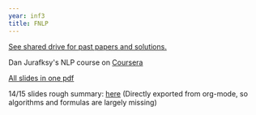 ```yaml
---
year: inf3
title: FNLP
---
```


<u>See shared drive for past papers and solutions.</u>

Dan Jurafksy's NLP course on [Coursera](https://class.coursera.org/nlp/)

[All slides in one pdf](https://drive.google.com/file/d/0B2AAOQQZ_8BxV1R0dVlJc3dFMkE/edit?usp=sharing)

14/15 slides rough summary: [here](https://drive.google.com/file/d/0B81_cQATQifeLTBhd2dHTkE1dVU/view?usp=sharing) (Directly exported from org-mode, so algorithms and formulas are largely missing)
